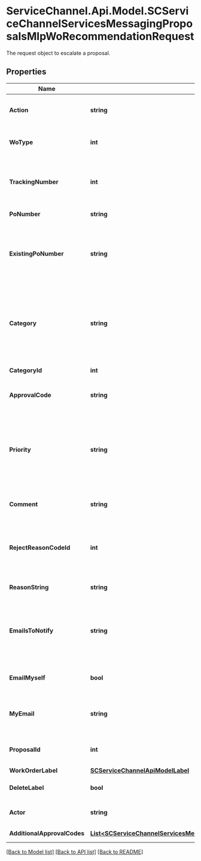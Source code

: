 # ServiceChannel.Api.Model.SCServiceChannelServicesMessagingProposalsMlpWoRecommendationRequest
The request object to escalate a proposal.

## Properties

Name | Type | Description | Notes
------------ | ------------- | ------------- | -------------
**Action** | **string** | Proposal escalation action. **Valid values**: *Approve*, *Reject*, *OnHold*, *Return*. | 
**WoType** | **int** | Work order type. **Valid values**: 0 — *Origin*, 1 — *New*, 2 — *Existing*. | [optional] 
**TrackingNumber** | **int** | The unique numeric identifier of the work order. Required if the &#x60;WoType&#x60; is 2 — *Existing*. | [optional] 
**PoNumber** | **string** | Purchase order number. | [optional] 
**ExistingPoNumber** | **string** | The existing purchase order number. If the &#x60;PoNumber&#x60; parameter is passed, its value is used instead of &#x60;ExistingPoNumber&#x60;. | [optional] 
**Category** | **string** | The overall classification of a WO, such as *Maintenance*, *Repair*, or *CAPEX*. Required if the &#x60;WoType&#x60; is 1 — *New*.              The value you enter must be a valid category. | [optional] 
**CategoryId** | **int** | Numeric identifier of the category. | [optional] 
**ApprovalCode** | **string** | Approval code, or GL code, used when approving an invoice. | [optional] 
**Priority** | **string** | Period during which a service provider should check in to perform the requested service. Required if the &#x60;WoType&#x60; is 1 — *New*.              The value you enter must be a valid priority. | [optional] 
**Comment** | **string** | Your comment describing why you are escalating the proposal. | [optional] 
**RejectReasonCodeId** | **int** | Numeric identifier of the reason for rejecting the proposal. Don’t pass when escalating the proposal. | [optional] 
**ReasonString** | **string** | Reason for approving the proposal. | [optional] 
**EmailsToNotify** | **string** | The email address of the user to notify about the proposal escalation. When entering multiple addresses, separate them with a comma or semicolon. | [optional] 
**EmailMyself** | **bool** | Defines if the proposal escalation notification is sent to the current user. | [optional] [default to false]
**MyEmail** | **string** | The email address of the current user to which a proposal escalation notification is sent. | [optional] 
**ProposalId** | **int** | The unique numeric identifier of the proposal to escalate. | [optional] 
**WorkOrderLabel** | [**SCServiceChannelApiModelLabel**](SCServiceChannelApiModelLabel.md) |  | [optional] 
**DeleteLabel** | **bool** | Is WorkOrder Label to delete. | [optional] [default to false]
**Actor** | **string** | The Actor is added to the work order note. | [optional] 
**AdditionalApprovalCodes** | [**List&lt;SCServiceChannelServicesMessagingApprovalCodesAdditionalApprovalCode&gt;**](SCServiceChannelServicesMessagingApprovalCodesAdditionalApprovalCode.md) | The Additional Approval Codes. | [optional] 

[[Back to Model list]](../README.md#documentation-for-models) [[Back to API list]](../README.md#documentation-for-api-endpoints) [[Back to README]](../README.md)

